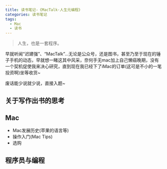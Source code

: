 ```yaml
---
title: 读书笔记-《MacTalk·人生元编程》
categories: 读书笔记
tags:
  - Mac
  - 读书
---
```

<blockquote class="blockquote-center">人生，也是一套程序。</blockquote>

<!--more-->

早就听闻“迟建强”、“MacTalk”...无论是公众号，还是图书，甚至乃至于现在的锤子手机的动态，早就想一睹这其中风采，奈何手无mac加上自己懒癌晚期，没有一个契机促使我来决心研究，直到现在我已经下了iMac的订单(这可是不小的一笔投资啊)坐等收货~

废话能少说就少说，直接入题~

## 关于写作出书的思考

## Mac
- Mac发展历史(苹果的语言等)
- 操作入门(Mac Tips)
- 选购

## 程序员与编程
